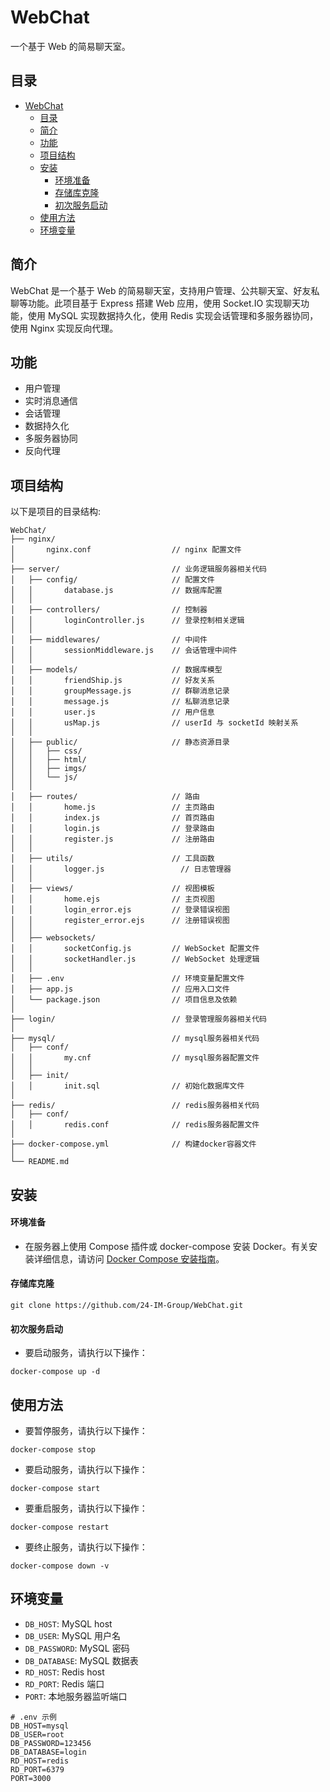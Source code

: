 # WebChat

一个基于 Web 的简易聊天室。

## 目录

- [WebChat](#webchat)
  - [目录](#目录)
  - [简介](#简介)
  - [功能](#功能)
  - [项目结构](#项目结构)
  - [安装](#安装)
      - [环境准备](#环境准备)
      - [存储库克隆](#存储库克隆)
      - [初次服务启动](#初次服务启动)
  - [使用方法](#使用方法)
  - [环境变量](#环境变量)

## 简介

WebChat 是一个基于 Web 的简易聊天室，支持用户管理、公共聊天室、好友私聊等功能。此项目基于 Express 搭建 Web 应用，使用 Socket.IO 实现聊天功能，使用 MySQL 实现数据持久化，使用 Redis 实现会话管理和多服务器协同，使用 Nginx 实现反向代理。

## 功能

- 用户管理
- 实时消息通信
- 会话管理
- 数据持久化
- 多服务器协同
- 反向代理

## 项目结构

以下是项目的目录结构:

```
WebChat/
├── nginx/
│       nginx.conf                  // nginx 配置文件
│
├── server/                         // 业务逻辑服务器相关代码
│   ├── config/                     // 配置文件
│   │       database.js             // 数据库配置
│   │
│   ├── controllers/                // 控制器
│   │       loginController.js      // 登录控制相关逻辑
│   │   
│   ├── middlewares/                // 中间件
│   │       sessionMiddleware.js    // 会话管理中间件
│   │
│   ├── models/                     // 数据库模型
│   │       friendShip.js           // 好友关系
│   │       groupMessage.js         // 群聊消息记录
│   │       message.js              // 私聊消息记录
│   │       user.js                 // 用户信息
│   │       usMap.js                // userId 与 socketId 映射关系
│   │
│   ├── public/                     // 静态资源目录
│   │   ├── css/                    
│   │   ├── html/                  
│   │   ├── imgs/              
│   │   └── js/  
│   │
│   ├── routes/                     // 路由
│   │       home.js                 // 主页路由
│   │       index.js                // 首页路由
│   │       login.js                // 登录路由
│   │       register.js             // 注册路由
│   │
│   ├── utils/                      // 工具函数
│   │       logger.js                 // 日志管理器
│   │       
│   ├── views/                      // 视图模板
│   │       home.ejs                // 主页视图
│   │       login_error.ejs         // 登录错误视图
│   │       register_error.ejs      // 注册错误视图
│   │
│   ├── websockets/           
│   │       socketConfig.js         // WebSocket 配置文件  
│   │       socketHandler.js        // WebSocket 处理逻辑
│   │
│   ├── .env                        // 环境变量配置文件
│   ├── app.js                      // 应用入口文件
│   └── package.json                // 项目信息及依赖
│   
├── login/                          // 登录管理服务器相关代码
│ 
├── mysql/                          // mysql服务器相关代码
│   ├── conf/
│   │       my.cnf                  // mysql服务器配置文件
│   │
│   ├── init/
│   │       init.sql                // 初始化数据库文件 
│
├── redis/                          // redis服务器相关代码
│   ├── conf/
│   │       redis.conf              // redis服务器配置文件
│
├── docker-compose.yml              // 构建docker容器文件
│
└── README.md  
```

## 安装

#### 环境准备

- 在服务器上使用 Compose 插件或 docker-compose 安装 Docker。有关安装详细信息，请访问 [Docker Compose 安装指南](https://blog.csdn.net/weixin_44330367/article/details/130281711)。

#### 存储库克隆

```
git clone https://github.com/24-IM-Group/WebChat.git
```
#### 初次服务启动

- 要启动服务，请执行以下操作：
```
docker-compose up -d 
```

## 使用方法

- 要暂停服务，请执行以下操作：
```
docker-compose stop 
```

- 要启动服务，请执行以下操作：
```
docker-compose start 
```

- 要重启服务，请执行以下操作：
```
docker-compose restart 
```

- 要终止服务，请执行以下操作：
```
docker-compose down -v
```

## 环境变量

- `DB_HOST`: MySQL host
- `DB_USER`: MySQL 用户名
- `DB_PASSWORD`: MySQL 密码
- `DB_DATABASE`: MySQL 数据表
- `RD_HOST`: Redis host
- `RD_PORT`: Redis 端口
- `PORT`: 本地服务器监听端口

```
# .env 示例
DB_HOST=mysql
DB_USER=root
DB_PASSWORD=123456
DB_DATABASE=login
RD_HOST=redis
RD_PORT=6379
PORT=3000
```
